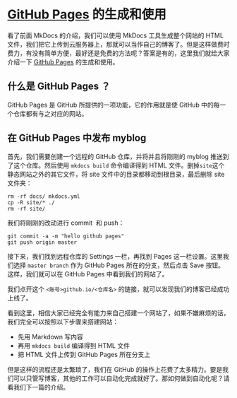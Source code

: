 # [GitHub Pages](https://pages.github.com/) 的生成和使用

看了前面 MkDocs 的介绍，我们可以使用 MkDocs 工具生成整个网站的 HTML 文件，我们把它上传到云服务器上，那就可以当作自己的博客了。但是这样做费时费力，有没有简单方便，最好还是免费的方法呢？答案是有的，这里我们就给大家介绍一下 [GitHub Pages](https://pages.github.com/) 的生成和使用。

## 什么是 GitHub Pages ？

GitHub Pages 是 GitHub 所提供的一项功能，它的作用就是使 GitHub 中的每一个仓库都有与之对应的网站。

## 在 GitHub Pages 中发布 myblog

首先，我们需要创建一个远程的 GitHub 仓库，并将并且将刚刚的 myblog 推送到了这个仓库。然后使用 `mkdocs build` 命令编译得到 HTML 文件。删掉`site`这个静态网站之外的其它文件，将 site 文件中的目录都移动到根目录，最后删除 site 文件夹：

``` shell
rm -rf docs/ mkdocs.yml
cp -R site/* ./
rm -rf site/
```

我们将刚刚的改动进行 commit  和 push：

``` shell
git commit -a -m "hello github pages"
git push origin master
```

接下来，我们找到远程仓库的 Settings 一栏，再找到 Pages 这一栏设置。这里我们选择 `master branch` 作为 GitHub Pages 所在的分支，然后点击 Save 按钮。这样，我们就可以在 GitHub Pages 中看到我们的网站了。

我们点开这个 `<账号>github.io/<仓库名>` 的链接，就可以发现我们的博客已经成功上线了。

看到这里，相信大家已经完全有能力来自己搭建一个网站了，如果不嫌麻烦的话，我们完全可以按照以下步骤来搭建网站：

- 先用 Markdown 写内容
- 再用 `mkdocs build` 编译得到 HTML 文件
- 把 HTML 文件上传到 GitHub Pages 所在分支上

但是这样的流程还是太繁琐了，我们在 GitHub 的操作上花费了太多精力。要是我们可以只管写博客，其他的工作可以自动化完成就好了。那如何做到自动化呢？请看我们下一篇的介绍。
